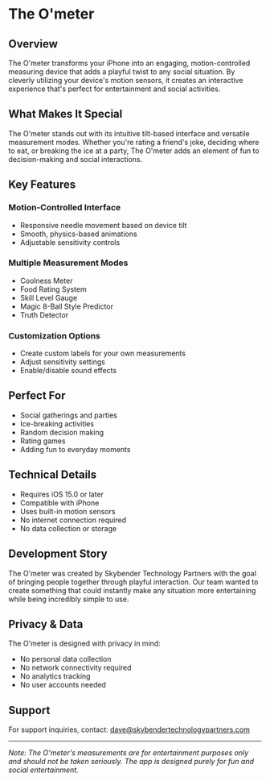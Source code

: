 # The O'meter

## Overview
The O'meter transforms your iPhone into an engaging, motion-controlled measuring device that adds a playful twist to any social situation. By cleverly utilizing your device's motion sensors, it creates an interactive experience that's perfect for entertainment and social activities.

## What Makes It Special
The O'meter stands out with its intuitive tilt-based interface and versatile measurement modes. Whether you're rating a friend's joke, deciding where to eat, or breaking the ice at a party, The O'meter adds an element of fun to decision-making and social interactions.

## Key Features

### Motion-Controlled Interface
- Responsive needle movement based on device tilt
- Smooth, physics-based animations
- Adjustable sensitivity controls

### Multiple Measurement Modes
- Coolness Meter
- Food Rating System
- Skill Level Gauge
- Magic 8-Ball Style Predictor
- Truth Detector

### Customization Options
- Create custom labels for your own measurements
- Adjust sensitivity settings
- Enable/disable sound effects

## Perfect For
- Social gatherings and parties
- Ice-breaking activities
- Random decision making
- Rating games
- Adding fun to everyday moments

## Technical Details
- Requires iOS 15.0 or later
- Compatible with iPhone
- Uses built-in motion sensors
- No internet connection required
- No data collection or storage

## Development Story
The O'meter was created by Skybender Technology Partners with the goal of bringing people together through playful interaction. Our team wanted to create something that could instantly make any situation more entertaining while being incredibly simple to use.

## Privacy & Data
The O'meter is designed with privacy in mind:
- No personal data collection
- No network connectivity required
- No analytics tracking
- No user accounts needed

## Support
For support inquiries, contact:
dave@skybendertechnologypartners.com

---

*Note: The O'meter's measurements are for entertainment purposes only and should not be taken seriously. The app is designed purely for fun and social entertainment.*
